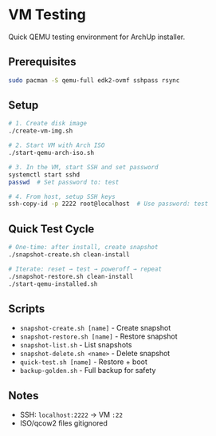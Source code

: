 # VM Testing

Quick QEMU testing environment for ArchUp installer.

## Prerequisites

```bash
sudo pacman -S qemu-full edk2-ovmf sshpass rsync
```

## Setup

```bash
# 1. Create disk image
./create-vm-img.sh

# 2. Start VM with Arch ISO
./start-qemu-arch-iso.sh

# 3. In the VM, start SSH and set password
systemctl start sshd
passwd  # Set password to: test

# 4. From host, setup SSH keys
ssh-copy-id -p 2222 root@localhost  # Use password: test
```

## Quick Test Cycle

```bash
# One-time: after install, create snapshot
./snapshot-create.sh clean-install

# Iterate: reset → test → poweroff → repeat
./snapshot-restore.sh clean-install
./start-qemu-installed.sh
```

## Scripts

- `snapshot-create.sh [name]` - Create snapshot
- `snapshot-restore.sh [name]` - Restore snapshot
- `snapshot-list.sh` - List snapshots
- `snapshot-delete.sh <name>` - Delete snapshot
- `quick-test.sh [name]` - Restore + boot
- `backup-golden.sh` - Full backup for safety

## Notes

- SSH: `localhost:2222` → VM `:22`
- ISO/qcow2 files gitignored
